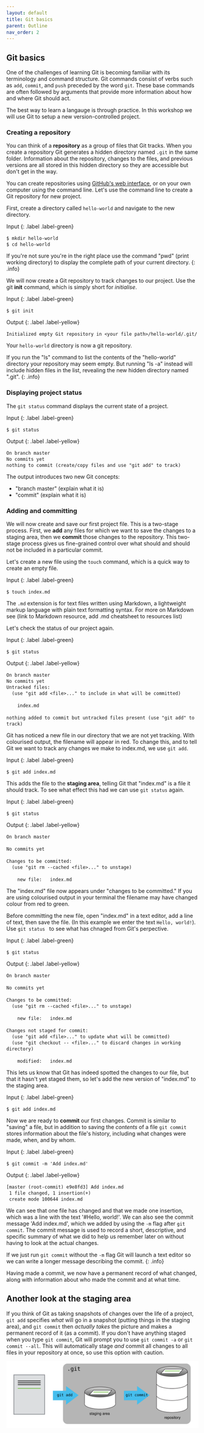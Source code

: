 ```yaml
---
layout: default
title: Git basics
parent: Outline
nav_order: 2
---
```


## Git basics

One of the challenges of learning Git is becoming familiar with its terminology and command structure. Git commands consist of verbs such as `add`, `commit`, and `push` preceded by the word `git`.  These base commands are often followed by arguments that provide more information about how and where Git should act.

The best way to learn a langauge is through practice.  In this workshop we will use Git to setup a new version-controlled project.

### Creating a repository

You can think of a **repository** as a group of files that Git tracks.  When you create a repository Git generates a hidden directory named `.git` in the same folder. Information about the repository, changes to the files, and previous versions are all stored in this hidden directory so they are accessible but don't get in the way.

You can create repositories using [GitHub's web interface](https://github.com/new), or on your own computer using the command line.  Let's use the command line to create a Git repository for new project.

First, create a directory called `hello-world` and navigate to the new directory.

Input
{: .label .label-green}
~~~
$ mkdir hello-world
$ cd hello-world
~~~

If you're not sure you're in the right place use the command "pwd" (print working directory) to display the complete path of your current directory.
{: .info}

We will now create a Git repository to track changes to our project.  Use the git **init** command, 
which is simply short for *initialise*.

Input
{: .label .label-green}
~~~
$ git init
~~~
Output
{: .label .label-yellow}
~~~
Initialized empty Git repository in <your file path>/hello-world/.git/
~~~

Your `hello-world` directory is now a git repository. 

If you run the "ls" command to list the contents of the "hello-world" 
directory your repository may seem empty.  But running "ls -a" instead will include hidden files in the list, revealing the new hidden directory named ".git".
{: .info}


### Displaying project status

The `git status` command displays the current state of a project.

Input
{: .label .label-green}
~~~
$ git status
~~~

Output
{: .label .label-yellow}
~~~
On branch master
No commits yet
nothing to commit (create/copy files and use "git add" to track)
~~~

The output introduces two new Git concepts:
- "branch master" (explain what it is)
- "commit" (explain what it is)


### Adding and committing

We will now create and save our first project file. This is a two-stage process. First, we **add** any files for which 
we want to save the changes to a staging area, then we **commit** those changes to the repository. This two-stage 
process gives us fine-grained control over what should and should not be included in a particular commit.

Let's create a new file using the `touch` command, which is a quick way to create an empty file.

Input
{: .label .label-green}
~~~
$ touch index.md
~~~


The `.md` extension is for text files written using Markdown, a lightweight markup language with plain text formatting syntax. For more on Markdown see (link to Markdown resource, add .md cheatsheet to resources list)

Let's check the status of our project again.

Input
{: .label .label-green}
~~~
$ git status
~~~

Output
{: .label .label-yellow}
~~~
On branch master
No commits yet
Untracked files:
  (use "git add <file>..." to include in what will be committed)

    index.md

nothing added to commit but untracked files present (use "git add" to track)
~~~

Git has noticed a new file in our directory that we are not yet tracking. With colourised 
output, the filename will appear in red. To change this, and to tell Git we want to track any changes we make to 
index.md, we use `git add`.

Input
{: .label .label-green}
~~~
$ git add index.md
~~~


This adds the file to the **staging area**, telling Git that "index.md" is a file it should track. To see what effect this had we can use `git status` again.

Input
{: .label .label-green}
~~~
$ git status
~~~

Output
{: .label .label-yellow}
~~~
On branch master

No commits yet

Changes to be committed:
  (use "git rm --cached <file>..." to unstage)

    new file:   index.md
~~~


The "index.md" file now appears under "changes to be committed."  If you are using colourised output in your terminal the filename may have changed colour from red to green.

Before committing the new file, open "index.md" in a text editor, add a line of text, then save the file. (In this example we enter the text `Hello, world!`). Use `git status ` to see what has chnaged from Git's perpective.

Input
{: .label .label-green}
~~~
$ git status
~~~

Output
{: .label .label-yellow}
~~~
On branch master

No commits yet

Changes to be committed:
  (use "git rm --cached <file>..." to unstage)

	new file:   index.md

Changes not staged for commit:
  (use "git add <file>..." to update what will be committed)
  (use "git checkout -- <file>..." to discard changes in working directory)

	modified:   index.md
~~~


This lets us know that Git has indeed spotted the changes to our file, but that it hasn't yet staged them, so let's add 
the new version of "index.md" to the staging area.

Input
{: .label .label-green}
~~~
$ git add index.md
~~~


Now we are ready to  **commit** our first changes. Commit is similar to "saving" a file, but in addition to saving the _contents_ of a file `git commit` stores information about the file's history, including what changes were made, when, and by whom.

Input
{: .label .label-green}
~~~
$ git commit -m 'Add index.md'
~~~

Output
{: .label .label-yellow}
~~~
[master (root-commit) e9e8fd3] Add index.md
 1 file changed, 1 insertion(+)
 create mode 100644 index.md
~~~


We can see that one file has changed and that we made one insertion, which was a line with the text '#Hello, world!'. 
We can also see the commit message 'Add index.md', which we added by using the `-m` flag after `git commit`.
The commit message is used to record a short, descriptive, and specific summary of what we did to help us remember later on without having to look at the actual changes.

If we just run `git commit` without the `-m` flag Git will launch a text editor so we can write a longer message describing the commit.
{: .info}

Having made a commit, we now have a permanent record of what changed,
along with information about who made the commit and at what time.

## Another look at the staging area

If you think of Git as taking snapshots of changes over the life of a project, `git add` specifies *what* will go in a snapshot (putting things in the staging area), and `git commit` then *actually takes* the picture and makes a permanent record of it (as a commit). If you don't have anything staged when you type `git commit`, Git will prompt you to use `git commit -a` or `git commit --all`.  This will automatically stage *and* commit all changes to all files in your repository at once, so use this option with caution. 

![The Git Staging Area](figures/git_staging_area.svg)


